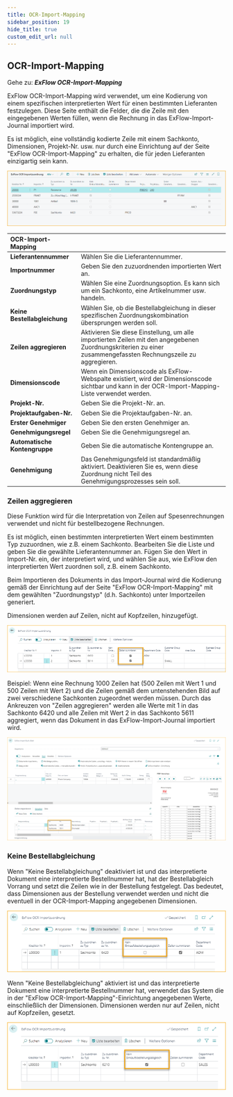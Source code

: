 ```yaml
---
title: OCR-Import-Mapping
sidebar_position: 19
hide_title: true
custom_edit_url: null
---
```

## OCR-Import-Mapping

Gehe zu: ***ExFlow OCR-Import-Mapping***

ExFlow OCR-Import-Mapping wird verwendet, um eine Kodierung von einem spezifischen interpretierten Wert für einen bestimmten Lieferanten festzulegen. Diese Seite enthält die Felder, die die Zeile mit den eingegebenen Werten füllen, wenn die Rechnung in das ExFlow-Import-Journal importiert wird.

Es ist möglich, eine vollständig kodierte Zeile mit einem Sachkonto, Dimensionen, Projekt-Nr. usw. nur durch eine Einrichtung auf der Seite "ExFlow OCR-Import-Mapping" zu erhalten, die für jeden Lieferanten einzigartig sein kann.

![ExFlow OCR-Import-Mapping](../../images/ocr-import-mapping-list-001.png)

| OCR-Import-Mapping     |	|
|:-|:-|
| **Lieferantennummer**    | Wählen Sie die Lieferantennummer.
| **Importnummer**    | Geben Sie den zuzuordnenden importierten Wert an.
| **Zuordnungstyp**    | Wählen Sie eine Zuordnungsoption. Es kann sich um ein Sachkonto, eine Artikelnummer usw. handeln.
| **Keine Bestellabgleichung**    | Wählen Sie, ob die Bestellabgleichung in dieser spezifischen Zuordnungskombination übersprungen werden soll.
| **Zeilen aggregieren**    | Aktivieren Sie diese Einstellung, um alle importierten Zeilen mit den angegebenen Zuordnungskriterien zu einer zusammengefassten Rechnungszeile zu aggregieren.
| **Dimensionscode**     | Wenn ein Dimensionscode als ExFlow-Webspalte existiert, wird der Dimensionscode sichtbar und kann in der OCR-Import-Mapping-Liste verwendet werden.
| **Projekt-Nr.**    | Geben Sie die Projekt-Nr. an.
| **Projektaufgaben-Nr.**    | Geben Sie die Projektaufgaben-Nr. an.
| **Erster Genehmiger**    | Geben Sie den ersten Genehmiger an.
| **Genehmigungsregel**    | Geben Sie die Genehmigungsregel an.
| **Automatische Kontengruppe**    | Geben Sie die automatische Kontengruppe an.
| **Genehmigung**    | Das Genehmigungsfeld ist standardmäßig aktiviert. Deaktivieren Sie es, wenn diese Zuordnung nicht Teil des Genehmigungsprozesses sein soll.

### Zeilen aggregieren

Diese Funktion wird für die Interpretation von Zeilen auf Spesenrechnungen verwendet und nicht für bestellbezogene Rechnungen.

Es ist möglich, einen bestimmten interpretierten Wert einem bestimmten Typ zuzuordnen, wie z.B. einem Sachkonto. Bearbeiten Sie die Liste und geben Sie die gewählte Lieferantennummer an. Fügen Sie den Wert in Import-Nr. ein, der interpretiert wird, und wählen Sie aus, wie ExFlow den interpretierten Wert zuordnen soll, z.B. einem Sachkonto.

Beim Importieren des Dokuments in das Import-Journal wird die Kodierung gemäß der Einrichtung auf der Seite "ExFlow OCR-Import-Mapping" mit dem gewählten "Zuordnungstyp" (d.h. Sachkonto) unter Importzeilen generiert.

Dimensionen werden auf Zeilen, nicht auf Kopfzeilen, hinzugefügt.

![ExFlow OCR-Import-Mapping - Zeilen aggregieren](../../images/ocr-import-mapping-002.png)

Beispiel: Wenn eine Rechnung 1000 Zeilen hat (500 Zeilen mit Wert 1 und 500 Zeilen mit Wert 2) und die Zeilen gemäß dem untenstehenden Bild auf zwei verschiedene Sachkonten zugeordnet werden müssen. Durch das Ankreuzen von "Zeilen aggregieren" werden alle Werte mit 1 in das Sachkonto 6420 und alle Zeilen mit Wert 2 in das Sachkonto 5611 aggregiert, wenn das Dokument in das ExFlow-Import-Journal importiert wird.

![ExFlow Import-Journal - Zeilen aggregieren](../../images/import-journal-026.png)

### Keine Bestellabgleichung

Wenn "Keine Bestellabgleichung" deaktiviert ist und das interpretierte Dokument eine interpretierte Bestellnummer hat, hat der Bestellabgleich Vorrang und setzt die Zeilen wie in der Bestellung festgelegt. Das bedeutet, dass Dimensionen aus der Bestellung verwendet werden und nicht die eventuell in der OCR-Import-Mapping angegebenen Dimensionen.

![ExFlow OCR-Import-Mapping - Keine Bestellabgleichung - Deaktiviert](../../images/ocr-import-mapping-003.png)

Wenn "Keine Bestellabgleichung" aktiviert ist und das interpretierte Dokument eine interpretierte Bestellnummer hat, verwendet das System die in der "ExFlow OCR-Import-Mapping"-Einrichtung angegebenen Werte, einschließlich der Dimensionen. Dimensionen werden nur auf Zeilen, nicht auf Kopfzeilen, gesetzt.

![ExFlow OCR-Import-Mapping - Keine Bestellabgleichung - Aktiviert](../../images/ocr-import-mapping-004.png)
